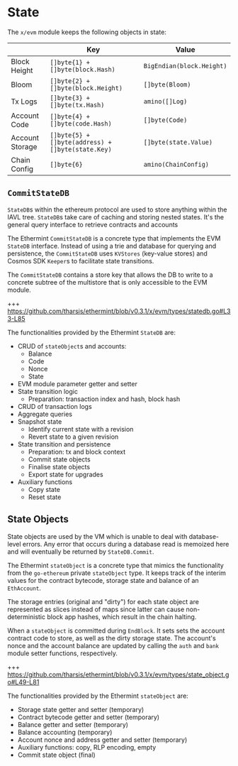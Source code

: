 <!--
order: 2
-->

# State

The `x/evm` module keeps the following objects in state:

|                 | Key                                               | Value                     |
|-----------------|---------------------------------------------------|---------------------------|
| Block Height    | `[]byte{1} + []byte(block.Hash)`                  | `BigEndian(block.Height)` |
| Bloom           | `[]byte{2} + []byte(block.Height)`                | `[]byte(Bloom)`           |
| Tx Logs         | `[]byte{3} + []byte(tx.Hash)`                     | `amino([]Log)`            |
| Account Code    | `[]byte{4} + []byte(code.Hash)`                   | `[]byte(Code)`            |
| Account Storage | `[]byte{5} + []byte(address) + []byte(state.Key)` | `[]byte(state.Value)`     |
| Chain Config    | `[]byte{6}`                                       | `amino(ChainConfig)`      |

## `CommitStateDB`

`StateDB`s within the ethereum protocol are used to store anything within the IAVL tree. `StateDB`s
take care of caching and storing nested states. It's the general query interface to retrieve
contracts and accounts

The Ethermint `CommitStateDB` is a concrete type that implements the EVM `StateDB` interface.
Instead of using a trie and database for querying and persistence, the `CommitStateDB` uses
`KVStores` (key-value stores) and Cosmos SDK `Keeper`s to facilitate state transitions.

The `CommitStateDB` contains a store key that allows the DB to write to a concrete subtree of the
multistore that is only accessible to the EVM module.

+++ https://github.com/tharsis/ethermint/blob/v0.3.1/x/evm/types/statedb.go#L33-L85

The functionalities provided by the Ethermint `StateDB` are:

* CRUD of `stateObject`s and accounts:
  * Balance
  * Code
  * Nonce
  * State
* EVM module parameter getter and setter
* State transition logic
  * Preparation: transaction index and hash, block hash
* CRUD of transaction logs
* Aggregate queries
* Snapshot state
  * Identify current state with a revision
  * Revert state to a given revision
* State transition and persistence
  * Preparation: tx and block context
  * Commit state objects
  * Finalise state objects
  * Export state for upgrades
* Auxiliary functions
  * Copy state
  * Reset state

## State Objects

State objects are used by the VM which is unable to deal with database-level errors. Any error that occurs during a database read is memoized here and will eventually be returned by `StateDB.Commit`.

The Ethermint `stateObject` is a concrete type that mimics the functionality from the `go-ethereum`
private `stateObject` type. It keeps track of the interim values for the contract bytecode, storage
state and balance of an `EthAccount`.

The storage entries (original and "dirty") for each state object are represented as slices instead
of maps since latter can cause non-deterministic block app hashes, which result in the chain
halting.

When a `stateObject` is committed during `EndBlock`. It sets sets the account contract code to store, as well as the dirty storage state. The account's nonce and the account balance are updated by calling the `auth` and `bank` module setter functions, respectively.

+++ https://github.com/tharsis/ethermint/blob/v0.3.1/x/evm/types/state_object.go#L49-L81

The functionalities provided by the Ethermint `stateObject` are:

* Storage state getter and setter (temporary)
* Contract bytecode getter and setter (temporary)
* Balance getter and setter (temporary)
* Balance accounting (temporary)
* Account nonce and address getter and setter (temporary)
* Auxiliary functions: copy, RLP encoding, empty
* Commit state object (final)
